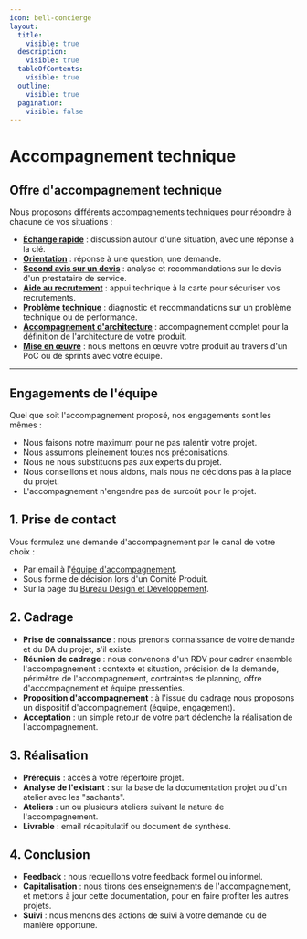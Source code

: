 ```yaml
---
icon: bell-concierge
layout:
  title:
    visible: true
  description:
    visible: true
  tableOfContents:
    visible: true
  outline:
    visible: true
  pagination:
    visible: false
---
```


# Accompagnement technique

## Offre d'accompagnement technique

Nous proposons différents accompagnements techniques pour répondre à chacune de vos situations :&#x20;

* [**Échange rapide**](echange-rapide.md) : discussion autour d'une situation, avec une réponse à la clé.
* [**Orientation**](orientation-vers-des-offres-adaptees.md) : réponse à une question, une demande.
* [**Second avis sur un devis**](analyse-de-devis-et-recommandations.md) : analyse et recommandations sur le devis d'un prestataire de service.
* [**Aide au recrutement**](aide-au-recrutement.md) : appui technique à la carte pour sécuriser vos recrutements.
* [**Problème technique**](diagnostic-et-recommandations.md) : diagnostic et recommandations sur un problème technique ou de performance.
* [**Accompagnement d'architecture**](accompagnement-pour-definir-larchitecture.md) : accompagnement complet pour la définition de l'architecture de votre produit.
* [**Mise en œuvre**](mise-en-oeuvre.md) : nous mettons en œuvre votre produit au travers d'un PoC ou de sprints avec votre équipe.



***



## Engagements de l'équipe

Quel que soit l'accompagnement proposé, nos engagements sont les mêmes :

* Nous faisons notre maximum pour ne pas ralentir votre projet.
* Nous assumons pleinement toutes nos préconisations.
* Nous ne nous substituons pas aux experts du projet.
* Nous conseillons et nous aidons, mais nous ne décidons pas à la place du projet.
* L'accompagnement n'engendre pas de surcoût pour le projet.



## 1. Prise de contact

Vous formulez une demande d'accompagnement par le canal de votre choix :

* Par email à l'[équipe d'accompagnement](mailto:dnum-sdpsn.accotech@sg.social.gouv.fr).
* Sous forme de décision lors d'un Comité Produit.
* Sur la page du [Bureau Design et Développement](https://msociauxfr.sharepoint.com/teams/BureauDesignDev/SitePages/AccueilDD.aspx).

## 2. Cadrage

* **Prise de connaissance** : nous prenons connaissance de votre demande et du DA du projet, s'il existe.
* **Réunion de cadrage** : nous convenons d'un RDV pour cadrer ensemble l'accompagnement : contexte et situation, précision de la demande, périmètre de l'accompagnement, contraintes de planning, offre d'accompagnement et équipe pressenties.
* **Proposition d'accompagnement** : à l'issue du cadrage nous proposons un dispositif d'accompagnement (équipe, engagement).
* **Acceptation** : un simple retour de votre part déclenche la réalisation de l'accompagnement.

## 3. Réalisation

* **Prérequis** : accès à votre répertoire projet.
* **Analyse de l'existant** : sur la base de la documentation projet ou d'un atelier avec les "sachants".
* **Ateliers** : un ou plusieurs ateliers suivant la nature de l'accompagnement.
* **Livrable** : email récapitulatif ou document de synthèse.

## 4. Conclusion

* **Feedback** : nous recueillons votre feedback formel ou informel.
* **Capitalisation** : nous tirons des enseignements de l'accompagnement, et mettons à jour cette documentation, pour en faire profiter les autres projets.
* **Suivi** : nous menons des actions de suivi à votre demande ou de manière opportune.
